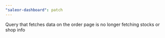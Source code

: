 ```yaml
---
"saleor-dashboard": patch
---
```


Query that fetches data on the order page is no longer fetching stocks or shop info
